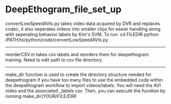 # DeepEthogram_file_set_up

convertLowSpeedAVIs.py takes video data acquired by DVR and replaces codec, it also seperates videos into smaller clips for easier handling along with seperating behavior labels by Kim's SVM. 
To run: 
cd FILEDIR
python /PATH/to/python/code/convertLowSpeedAVIs.py .

- - - -
reorderCSV.m takes csv labels and reorders them for deepethogram training. Need to edit path to csv file directory.
- - - -
make_dir function is used to create the directory structure needed for deepethogram if you have too many files to use the embedded code within the deepethogram workflow to import videos/labels. You will need the AVI video and the associated _labels csv. Then, you can execute the fucntion by running make_dir(YOUR/FILE/DIR)
